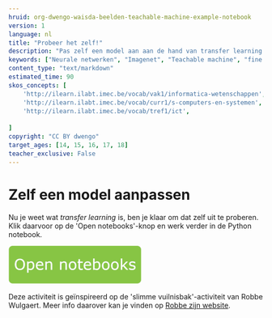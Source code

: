 ```yaml
---
hruid: org-dwengo-waisda-beelden-teachable-machine-example-notebook
version: 1
language: nl
title: "Probeer het zelf!"
description: "Pas zelf een model aan aan de hand van transfer learning."
keywords: ["Neurale netwerken", "Imagenet", "Teachable machine", "fine tuning", "Transfer learning"]
content_type: "text/markdown"
estimated_time: 90
skos_concepts: [
    'http://ilearn.ilabt.imec.be/vocab/vak1/informatica-wetenschappen', 
    'http://ilearn.ilabt.imec.be/vocab/curr1/s-computers-en-systemen',
    'http://ilearn.ilabt.imec.be/vocab/tref1/ict',

]
copyright: "CC BY dwengo"
target_ages: [14, 15, 16, 17, 18]
teacher_exclusive: False
---
```


# Zelf een model aanpassen 

Nu je weet wat *transfer learning* is, ben je klaar om dat zelf uit te proberen. Klik daarvoor op de 'Open notebooks'-knop en werk verder in de Python notebook.

[![](images/Knop.png "Knop")](https://kiks.ilabt.imec.be/hub/tmplogin?id=waisda_teachable_machine "Notebook transfer learning")

Deze activiteit is geïnspireerd op de 'slimme vuilnisbak'-activiteit van Robbe Wulgaert. Meer info daarover kan je vinden op [Robbe zijn website](https://www.robbewulgaert.be/onderwijs/bouw-een-slimme-vuilnisbak).
